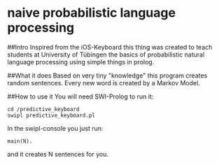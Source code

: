 # naive probabilistic language processing
##Intro
Inspired from the iOS-Keyboard this thing was created to teach students at University of Tübingen the basics of probabilistic natural language processing using simple things in prolog.

##What it does
Based on very tiny "knowledge" this program creates random sentences. Every new word is created by a Markov Model.

##How to use it
You will need SWI-Prolog to run it:

    cd /predictive_keyboard
    swipl predictive_keyboard.pl

In the swipl-console you just run:

`main(N).`

and it creates N sentences for you.
